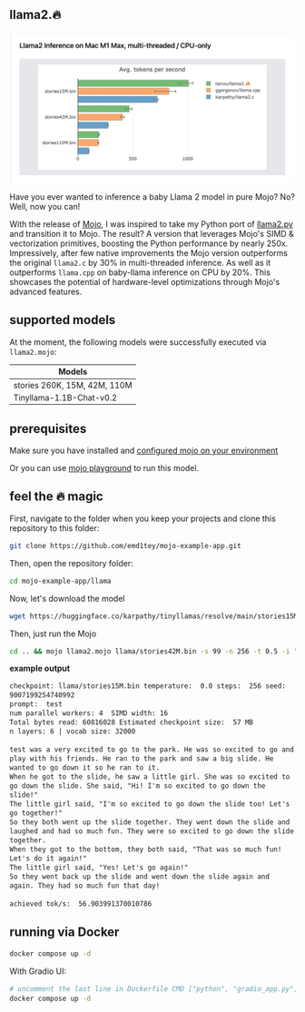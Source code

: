 ## llama2.🔥

<p align="center">
  <img src="assets/llama2-m1-cpu.jpeg" width="500" alt="llama2.mojo benchmark">
</p>

Have you ever wanted to inference a baby Llama 2 model in pure Mojo? No? Well, now you can!

With the release of [Mojo](https://www.modular.com/blog/mojo-its-finally-here), I was inspired to take my Python port
of [llama2.py](https://github.com/tairov/llama2.py) and transition it to Mojo. The result? A version that leverages
Mojo's SIMD & vectorization primitives, boosting the Python performance by nearly 250x. 
Impressively, after few native improvements the Mojo version outperforms the original `llama2.c` by 30% in multi-threaded inference. As well as it outperforms `llama.cpp` on baby-llama inference on CPU by 20%.
This showcases the potential of hardware-level optimizations through Mojo's advanced features.

## supported models

At the moment, the following models were successfully executed via `llama2.mojo`:

| Models                       |
|------------------------------|
| stories 260K, 15M, 42M, 110M |
| Tinyllama-1.1B-Chat-v0.2     |


## prerequisites

Make sure you have installed
and [configured mojo on your environment](https://docs.modular.com/mojo/manual/get-started/index.html)

Or you can use [mojo playground](https://playground.modular.com/) to run this model.


## feel the 🔥 magic

First, navigate to the folder when you keep your projects and clone this repository to this folder:

```bash
git clone https://github.com/emd1tey/mojo-example-app.git 
```

Then, open the repository folder:

```bash
cd mojo-example-app/llama
```

Now, let's download the model

```bash
wget https://huggingface.co/karpathy/tinyllamas/resolve/main/stories15M.bin
```

Then, just run the Mojo

```bash
cd .. && mojo llama2.mojo llama/stories42M.bin -s 99 -n 256 -t 0.5 -i "Llama is an animal"
```

**example output**

```
checkpoint: llama/stories15M.bin temperature:  0.0 steps:  256 seed:  9007199254740992 
prompt:  test
num parallel workers: 4  SIMD width: 16
Total bytes read: 60816028 Estimated checkpoint size:  57 MB
n layers: 6 | vocab size: 32000 

test was a very excited to go to the park. He was so excited to go and play with his friends. He ran to the park and saw a big slide. He wanted to go down it so he ran to it.
When he got to the slide, he saw a little girl. She was so excited to go down the slide. She said, "Hi! I'm so excited to go down the slide!"
The little girl said, "I'm so excited to go down the slide too! Let's go together!"
So they both went up the slide together. They went down the slide and laughed and had so much fun. They were so excited to go down the slide together.
When they got to the bottom, they both said, "That was so much fun! Let's do it again!"
The little girl said, "Yes! Let's go again!"
So they went back up the slide and went down the slide again and again. They had so much fun that day!

achieved tok/s:  56.903991370010786
```

## running via Docker

```bash
docker compose up -d
```

With Gradio UI:

```bash
# uncomment the last line in Dockerfile CMD ["python", "gradio_app.py"]
docker compose up -d
``` 



